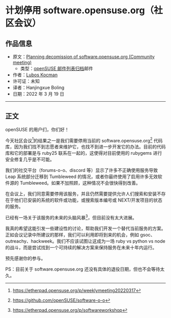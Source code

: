 # 计划停用 software.opensuse.org（社区会议）

## 作品信息

- 原文：[Planning decomission of software.opensuse.org (Community meeting)](https://lists.opensuse.org/archives/list/factory@lists.opensuse.org/thread/F6SU2X2XFWX4OGEWLP4WO3JBKVHIFC6X/)
    - 类型：[openSUSE 邮件列表归档](https://lists.opensuse.org/archives/)邮件
- 作者：[Lubos Kocman](https://lists.opensuse.org/archives/users/f589eca7c10f41cf87e330d017fe74de/)
- 许可证：未知
- 译者：Hanjingxue Boling
- 日期：2022 年 3 月 19 日

----

## 正文

openSUSE 的用户们，你们好！

今天社区会议[^1]的结果之一是我们需要停用当前的 software.opensuse.org[^2] 代码库，因为我们找不到志愿者来维护它，也找不到进一步开发它的办法。目前的代码库和它的部署是与 ruby25 联系在一起的，这使得对目前使用的 rubygems 进行安全修复几乎是不可能。

我们的社交平台（forums-o-o、discord 等）显示了许多不正确使用服务导致 Leap 系统部分迁移到 Tumbleweed 的情况，或者你最终使用了启用许多无效软件源的 Tumbleweed。如果不加照顾，这种情况不会很快得到改善。

在会议上，我们同意需要停用该服务，并且仍然需要提供允许人们搜索和安装不存在于他们已安装的系统的软件或功能，或搜索版本编号或 NEXT/开发项目的状态的服务。

已经有一场关于该服务的未来的头脑风暴[^3]，但目前没有太大进展。

我真的希望这能引发一些建设性的讨论，帮助我们开发一个替代当前服务的方案。正如会议记录中所建议的那样，我们可以利用即将到来的机会，例如 gsoc、outreachy、hackweek。我们不应该试图让这成为一场 ruby vs python vs node 的战斗，而是尝试找到一个可持续的解决方案来保持服务在未来十年内运行。

预先感谢你的参与。

PS：目前关于 software.opensuse.org 还没有具体的退役日期，但也不会等待太久。

[^1]: https://etherpad.opensuse.org/p/weeklymeeting20220317
[^2]: https://github.com/openSUSE/software-o-o
[^3]: https://etherpad.opensuse.org/p/softwareworkshop